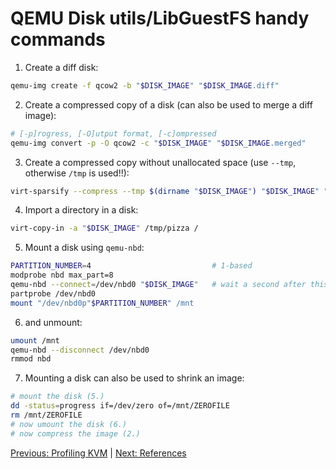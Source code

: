 # QEMU Disk utils/LibGuestFS handy commands

1. Create a diff disk:

```sh
qemu-img create -f qcow2 -b "$DISK_IMAGE" "$DISK_IMAGE.diff"
```

2. Create a compressed copy of a disk (can also be used to merge a diff image):

```sh
# [-p]rogress, [-O]utput format, [-c]ompressed
qemu-img convert -p -O qcow2 -c "$DISK_IMAGE" "$DISK_IMAGE.merged"
```

3. Create a compressed copy without unallocated space (use `--tmp`, otherwise `/tmp` is used!!):

```sh
virt-sparsify --compress --tmp $(dirname "$DISK_IMAGE") "$DISK_IMAGE" "$DISK_IMAGE.sparse.compressed"
```

4. Import a directory in a disk:

```sh
virt-copy-in -a "$DISK_IMAGE" /tmp/pizza /
```

5. Mount a disk using `qemu-nbd`:

```sh
PARTITION_NUMBER=4                           # 1-based
modprobe nbd max_part=8
qemu-nbd --connect=/dev/nbd0 "$DISK_IMAGE"   # wait a second after this
partprobe /dev/nbd0
mount "/dev/nbd0p"$PARTITION_NUMBER" /mnt
```

6. and unmount:

```sh
umount /mnt
qemu-nbd --disconnect /dev/nbd0
rmmod nbd
```

7. Mounting a disk can also be used to shrink an image:

```sh
# mount the disk (5.)
dd -status=progress if=/dev/zero of=/mnt/ZEROFILE
rm /mnt/ZEROFILE
# now umount the disk (6.)
# now compress the image (2.)
```

[Previous: Profiling KVM](7_PROFILING_KVM.md) | [Next: References](9_REFERENCES.md)
